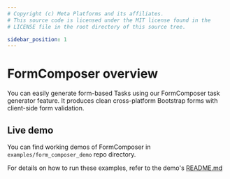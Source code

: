 ```yaml
---
# Copyright (c) Meta Platforms and its affiliates.
# This source code is licensed under the MIT license found in the
# LICENSE file in the root directory of this source tree.

sidebar_position: 1
---
```


# FormComposer overview

You can easily generate form-based Tasks using our FormComposer task generator feature. It produces clean cross-platform Bootstrap forms with client-side form validation.

## Live demo

You can find working demos of FormComposer in `examples/form_composer_demo` repo directory.

For details on how to run these examples, refer to the demo's [README.md](https://github.com/facebookresearch/Mephisto/blob/main/examples/form_composer_demo/README.md)
